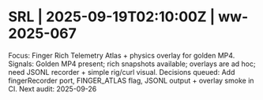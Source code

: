 # SRL | 2025-09-19T02:10:00Z | ww-2025-067

Focus: Finger Rich Telemetry Atlas + physics overlay for golden MP4.
Signals: Golden MP4 present; rich snapshots available; overlays are ad hoc; need JSONL recorder + simple rig/curl visual.
Decisions queued: Add fingerRecorder port, FINGER_ATLAS flag, JSONL output + overlay smoke in CI.
Next audit: 2025-09-26
